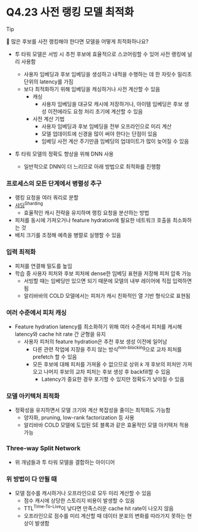 # Q4.23 사전 랭킹 모델 최적화

> [!Tip]
>
> 🙋  많은 후보를 사전 랭킹해야 한다면 모델을 어떻게 최적화하나요?

-   투 타워 모델은 서빙 시 추천 후보에 효율적으로 스코어링할 수 있어 사전 랭킹에 널리 사용함
    -   사용자 임베딩과 후보 임베딩을 생성하고 내적을 수행하는 데 한 자릿수 밀리초 단위의 latency를 가짐
    -   보다 최적화하기 위해 임베딩을 캐싱하거나 사전 계산할 수 있음
        -   캐싱
            -   사용자 임베딩을 대규모 캐시에 저장하거나, 아이템 임베딩은 후보 생성 이전에라도 요청 처리 초기에 계산할 수 있음
        -   사전 계산 기법
            -   사용자 임베딩과 후보 임베딩을 전부 오프라인으로 미리 계산
            -   모델 업데이트에 신경을 많이 써야 한다는 단점이 있음
            -   임베딩 사전 계산 주기만큼 임베딩의 업데이트가 많이 늦어질 수 있음



-   투 타워 모델의 정확도 향상을 위해 DNN 사용
    -   일반적으로 DNN이 더 느리므로 아래 방법으로 최적화를 진행함

### 프로세스의 모든 단계에서 병렬성 추구

-   랭킹 요청을 여러 쿼리로 분할
-   [샤딩](https://aws.amazon.com/ko/what-is/database-sharding/)<sup>Sharding</sup>
    -   효율적인 캐시 전략을 유지하며 랭킹 요청을 분산하는 방법
-   피처를 동시에 가져오거나 feature hydration에 필요한 네트워크 호출을 최소화하는 것
-   배치 크기를 조정해 예측을 병렬로 실행할 수 있음

### 입력 최적화

-   피처를 연결해 밀도를 높임
-   학습 중 사용자 피처와 후보 피처에 dense한 임베딩 표현을 저장해 피처 압축 가능
    -   서빙할 때는 임베딩만 있으면 되기 때문에 모델의 내부 레이어에 직접 입력하면 됨
    -   알리바바의 COLD 모델에서는 피처가 캐시 친화적인 열 기반 형식으로 표현됨

### 여러 수준에서 피처 캐싱

-   Feature hydration latency를 최소화하기 위해 여러 수준에서 피처를 캐시해 latency와 cache hit rate 간 균형을 유지
    -   사용자 피처의 feature hydration은 추천 후보 생성 이전에 일어남
        -   다른 관련 작업에 지장을 주지 않는 방식<sup>non-blocking</sup>으로 교차 피처를 prefetch 할 수 있음
        -   모든 후보에 대해 피처를 가져올 수 없으므로 상위 $k$ 개 후보의 피처만 가져오고 나머지 후보의 교차 피처는 후보 생성 후 backfill할 수 있음
            -   Latency가 중요한 경우 포기할 수 있지만 정확도가 낮아질 수 있음

### 모델 아키텍처 최적화

-   정확성을 유지하면서 모델 크기와 계산 복잡성을 줄이는 최적화도 가능함
    -   양자화, pruning, low-rank factorization 등 사용
    -   알리바바 COLD 모델에 도입된 SE 블록과 같은 효율적인 모델 아키텍처 적용 가능

### Three-way Split Network

-   위 개념들과 투 타워 모델을 결합하는 아이디어

### 위 방법이 다 안될 때

-   모델 점수를 캐시하거나 오프라인으로 모두 미리 계산할 수 있음
    -   점수 캐시에 상당한 스토리지 비용이 발생할 수 있음
    -   TTL<sup>Time-To-Live</sup>이 낮다면 만족스러운 cache hit rate이 나오지 않음
    -   오프라인으로 점수를 미리 계산할 때 데이터 분포의 변화를 따라가지 못하는 현상이 발생함
